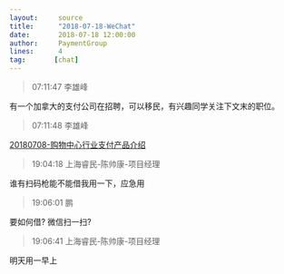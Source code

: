 ```yaml
---
layout:     source 
title:      "2018-07-18-WeChat"
date:       2018-07-18 12:00:00
author:     PaymentGroup
lines:      4 
tag:       [chat]
---
```

> 07:11:47  李雄峰  
   
有一个加拿大的支付公司在招聘，可以移民，有兴趣同学关注下文末的职位。  
   
> 07:11:48  李雄峰  
   
[20180708-购物中心行业支付产品介绍](http://mp.weixin.qq.com/s?__biz=MzI4OTQ3MTI2NA==&amp;amp;amp;mid=2247484177&amp;amp;amp;idx=1&amp;amp;amp;sn=bdd2731dea5d8ad27011b433cb7770f9&amp;amp;amp;chksm=ec2fed5edb586448b7d2195556abfc6f330a3e02f21d95d98ba60a91e477af95ee3790f489b8&amp;amp;amp;mpshare=1&amp;amp;amp;scene=1&amp;amp;amp;srcid=0718a5D3tNtmIZu7bnwKi53I#rd)  
   
> 19:04:18  上海睿民-陈帅康-项目经理  
   
谁有扫码枪能不能借我用一下，应急用  
   
> 19:06:01  鹏  
   
要如何借? 微信扫一扫?  
   
> 19:06:41  上海睿民-陈帅康-项目经理  
   
明天用一早上  
   
